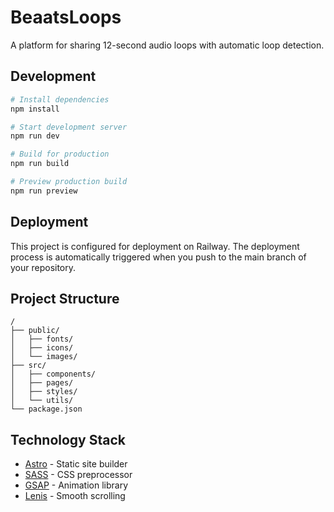 # BeaatsLoops

A platform for sharing 12-second audio loops with automatic loop detection.

## Development

```bash
# Install dependencies
npm install

# Start development server
npm run dev

# Build for production
npm run build

# Preview production build
npm run preview
```

## Deployment

This project is configured for deployment on Railway. The deployment process is automatically triggered when you push to the main branch of your repository.

## Project Structure

```
/
├── public/
│   ├── fonts/
│   ├── icons/
│   └── images/
├── src/
│   ├── components/
│   ├── pages/
│   ├── styles/
│   └── utils/
└── package.json
```

## Technology Stack

- [Astro](https://astro.build/) - Static site builder
- [SASS](https://sass-lang.com/) - CSS preprocessor
- [GSAP](https://greensock.com/gsap/) - Animation library
- [Lenis](https://github.com/studio-freight/lenis) - Smooth scrolling